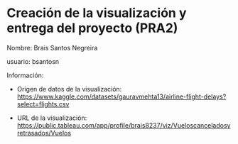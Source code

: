 # Creación de la visualización y entrega del proyecto (PRA2)

Nombre: Brais Santos Negreira

usuario: bsantosn

Información:

- Origen de datos de la visualización: https://www.kaggle.com/datasets/gauravmehta13/airline-flight-delays?select=flights.csv

- URL de la visualización: https://public.tableau.com/app/profile/brais8237/viz/Vueloscanceladosyretrasados/Vuelos
